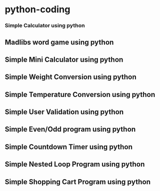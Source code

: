 # python-coding
### Simple Calculator using python
## Madlibs word game using python
## Simple Mini Calculator using python
## Simple Weight Conversion using python
## Simple Temperature Conversion using python
## Simple User Validation using python
## Simple Even/Odd program using python
## Simple Countdown Timer using python
## Simple Nested Loop Program using python
## Simple Shopping Cart Program using python
